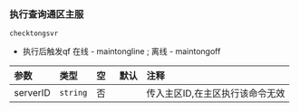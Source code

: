 ### 执行查询通区主服

`checktongsvr`

- 执行后触发qf 在线 - maintongline ; 离线 - maintongoff

| 参数     | 类型     | 空   | 默认 | 注释                            |
| :------- | :------- | :--- | :--- | :------------------------------ |
| serverID | `string` | 否   |      | 传入主区ID,在主区执行该命令无效 |

